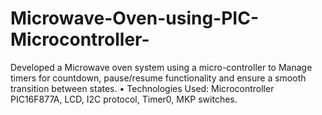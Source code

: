 # Microwave-Oven-using-PIC-Microcontroller-
Developed a Microwave oven system using a micro-controller to Manage timers for countdown,  pause/resume functionality and ensure a smooth transition between states.   • Technologies Used: Microcontroller PIC16F877A, LCD, I2C protocol, Timer0, MKP switches. 
